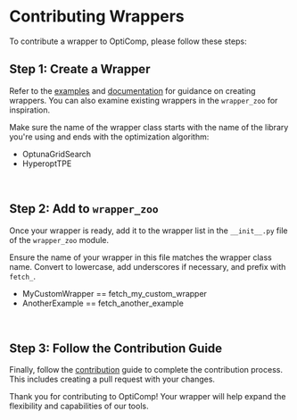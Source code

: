 # Contributing Wrappers

To contribute a wrapper to OptiComp, please follow these steps:


## Step 1: Create a Wrapper

Refer to the [examples](link) and [documentation](link) for guidance on creating wrappers. You can also examine existing wrappers in the `wrapper_zoo` for inspiration.

Make sure the name of the wrapper class starts with the name of the library you're using and ends with the optimization algorithm:
- OptunaGridSearch
- HyperoptTPE

<br>

## Step 2: Add to `wrapper_zoo`

Once your wrapper is ready, add it to the wrapper list in the `__init__.py` file of the `wrapper_zoo` module.

Ensure the name of your wrapper in this file matches the wrapper class name. Convert to lowercase, add underscores if necessary, and prefix with `fetch_`.
- MyCustomWrapper == fetch_my_custom_wrapper
- AnotherExample == fetch_another_example

<br>

## Step 3: Follow the Contribution Guide

Finally, follow the [contribution](link) guide to complete the contribution process. This includes creating a pull request with your changes.

Thank you for contributing to OptiComp! Your wrapper will help expand the flexibility and capabilities of our tools.
